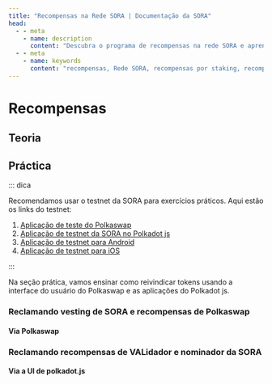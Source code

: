 ```yaml
---
title: "Recompensas na Rede SORA | Documentação da SORA"
head:
  - - meta
    - name: description
      content: "Descubra o programa de recompensas na rede SORA e aprenda como você pode ganhar recompensas participando de várias atividades dentro do ecossistema SORA. Explore os diferentes tipos de recompensas, incluindo recompensas por staking, recompensas de liquidez e recompensas por referidos, e maximize seus ganhos na rede SORA."
  - - meta
    - name: keywords
      content: "recompensas, Rede SORA, recompensas por staking, recompensas de liquidez, recompensas por referidos, ganhos"
---
```


<!-- TODO:
- check image alignment
-->

# Recompensas

## Teoria

<!-- @include: /pt/snippets/rewards-theory.md -->

## Práctica

::: dica

Recomendamos usar o testnet da SORA para exercícios práticos. Aqui estão os links do testnet:

1. [Aplicação de teste do Polkaswap](https://test.polkaswap.io/)
2. [Aplicação de testnet da SORA no Polkadot js](https://polkadot.js.org/apps/?rpc=wss%3A%2F%2Fws.stage.sora2.soramitsu.co.jp#/explorer)
3. [Aplicação de testnet para Android](https://play.google.com/store/apps/details?id=jp.co.soramitsu.sora.communitytesting&hl=en&gl=US)
4. [Aplicação de testnet para iOS](https://testflight.apple.com/join/670hF438)

:::

Na seção prática, vamos ensinar como reivindicar tokens usando a interface do usuário do Polkaswap e as aplicações do Polkadot js.

### Reclamando vesting de SORA e recompensas de Polkaswap

#### Via Polkaswap

<!-- @include: /pt/snippets/rewards-polkaswap.md -->

### Reclamando recompensas de VALidador e nominador da SORA

#### Via a UI de polkadot.js

<!-- @include: /pt/snippets/rewards-validator-rewards-polkadjs.md -->
